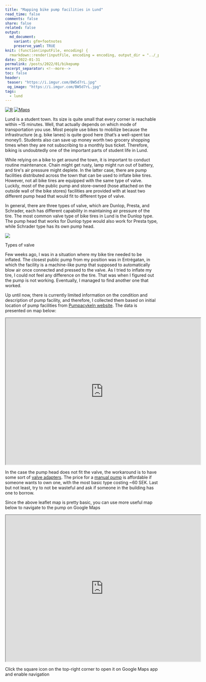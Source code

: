 ```yaml
---
title: "Mapping bike pump facilities in Lund"
read_time: false
comments: false
share: false
related: false
output:
  md_document:
    variant: gfm+footnotes
    preserve_yaml: TRUE
knit: (function(inputFile, encoding) {
  rmarkdown::render(inputFile, encoding = encoding, output_dir = "../_posts") })
date: 2022-01-31
permalink: /posts/2022/01/bikepump
excerpt_separator: <!--more-->
toc: false
header:
 teaser: "https://i.imgur.com/BW5d7rL.jpg"
 og_image: "https://i.imgur.com/BW5d7rL.jpg"
tags:
  - lund
---
```

<!--more-->
[![R](https://img.shields.io/badge/-script-276DC3.svg?style=flat&logo=R)](https://gist.github.com/geografif/b89b872703c2e012ff6c9546050e67d3)
[![Maps](https://img.shields.io/badge/-maps-red.svg?style=flat&logo=googlemaps&logoColor=white)](https://www.google.com/maps/d/u/2/embed?mid=1tdmOZ-m8huuWxpnnAKvMtdbeRHzJ1dkg&ehbc=2E312F)

Lund is a student town. Its size is quite small that every corner is <!--more-->reachable within ~15 minutes. Well, that actually depends on which mode of transportation you use. Most people use bikes to mobilize because the infrastructure (e.g. bike lanes) is quite good here (that’s a well-spent tax money!). Students also can save up money worth two grocery shopping times when they are not subscribing to a monthly bus ticket. Therefore, biking is undoubtedly one of the important parts of student life in Lund.

While relying on a bike to get around the town, it is important to conduct routine maintenance. Chain might get rusty, lamp might run out of battery, and tire's air pressure might deplete. In the latter case, there are pump facilities distributed across the town that can be used to inflate bike tires. However, not all bike tires are equipped with the same type of valve. Luckily, most of the public pump and store-owned (hose attached on the outside wall of the bike stores) facilities  are provided with at least two different pump head that would fit to different type of valve.

In general, there are three types of valve, which are Dunlop, Presta, and Schrader, each has different capability in maintaining air pressure of the tire. The most common valve type of bike tires in Lund is the Dunlop type. The pump head that works for Dunlop type would also work for Presta type, while Schrader type has its own pump head.

![](https://i.imgur.com/rDsdnfB.png)
<figcaption class="figure-caption text-center">Types of valve</figcaption>
<p></p>

Few weeks ago, I was in a situation where my bike tire needed to be inflated. The closest public pump from my position was in Entrégatan, in which the facility is a machine-like pump that supposed to automatically blow air once connected and pressed to the valve. As I tried to inflate my tire, I could not feel any difference on the tire. That was when I figured out the pump is not working. Eventually, I managed to find another one that worked.

Up until now, there is currently limited information on the condition and description of pump facility, and therefore, I collected them based on initial location of pump facilities from [Pumpacykeln website](https://pumpacykeln.se/stader/lund/lund.html). The data is presented on map below:

<p align="center">
<iframe src="https://geografif.github.io/lundbikepump" width="640" height="480"></iframe>
</p>

In the case the pump head does not fit the valve, the workaround is to have some sort of [valve adapters](https://www.biltema.se/en-se/bike-electrical-bike/bike-accessories/bike-pumps/valve-adapters-4-pcs--2000047952). The price for a [manual pump](https://www.jula.se/catalog/fritid/cykel/bike-accessories-ead4e858/cykelpumpar/cykelpump-004753/) is affordable if someone wants to own one, with the most basic type costing ~60 SEK. Last but not least, try to not be wasteful and ask if someone in the building has one to borrow.

Since the above leaflet map is pretty basic, you can use more useful map below to navigate to the pump on Google Maps

<p align="center">
<iframe src="https://www.google.com/maps/d/u/2/embed?mid=1tdmOZ-m8huuWxpnnAKvMtdbeRHzJ1dkg&ehbc=2E312F" width="640" height="480"></iframe>
<figcaption class="figure-caption text-center">Click the square icon on the top-right corner to open it on Google Maps app and enable navigation</figcaption>
</p>
